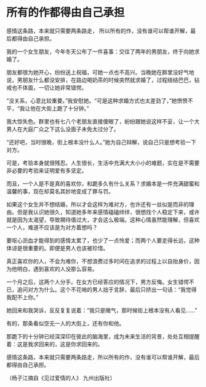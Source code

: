 # 所有的作都得由自己承担

感情这条路，本来就只需要两条路走， 所以所有的作，没有谁可以帮谁开解，最后都得由自己承担。 

我的一个女生朋友，今年冬天公布了一件喜事：交往了两年的男朋友，终于向她求婚了。 

朋友都很为她开心，纷纷送上祝福，可她一点也不高兴。当晚她在群里没好气地说，男朋友什么都没安排，在路边喝奶茶的时候突然就求婚了，过程结结巴巴，钻戒也不体面，一切让她非常错愕。 

“没关系，心意比较重要。”我安慰她。“可是这种求婚方式也太差劲了，”她愤愤不平，“我让他在大街上跪了十分钟。” 

我大惊失色。群里也有七八个老朋友直接傻眼了，紛纷跟她说这样不妥，让一个大男人在大庭广众之下这么没面子未免太过分了。 

“还好吧，当时很晚，街上根本没什么人。”她为自己辩解，说自己只是想考验一下对方。 

可是，考验本身就很残忍。人生很长，生活中充满大大小小的难题，实在是不需要非必要的考验来证明爱有多坚定。 

而且，一个人是不是真的喜欢你，和跪多久有什么关系？求婚本是一件充满甜蜜和温馨的事，现在却莫名其妙地变成了罪与罚。 

如果这个女生并不想结婚，所以才会这样为难对方，也许还有一丝似是而非的理由。但是我认识她很久，知道她多年来感情磕磕绊绊，很想找个人稳定下来，或许就是因为太渴望，导致期待值过大，才会这么极端。这种心情虽然能理解，但喜欢一个人，难道不应该是为对方着想吗？ 

要呕心沥血才能得到的感情太累了，也少了一点怜爱；而两个人要走得长远，这种体谅是很重要的。即便是男人也该被珍惜。 

真正喜欢你的人，不会为难你，不想浪费过多时间在追求的过程上以自抬身价，因为他明白，遇到喜欢的人没那么容易。 

一个月之后，这两个人分手。在女方已经答应的情况下，男方反悔。女生错愕不已，追问对方为什么。这个不花哨的男人拙于言辞，最后只挤出一句话：“我觉得我配不上你。” 

她回来和我哭诉，反反复复说着：“我只是赌气，那时候街上根本没有人看见……” 

有的，那条看似空无一人的大街上，还有你和他。 

那跪下的十分钟已经深深印在彼此的脑海里，成为未来生活的背景，处处互相提醒着：这是我求回来的，这是你求回来的。 

感情这条路，本来就只需要两条路走，所以所有的作，没有谁可以帮谁开解，最后都得由自己承担。 

（杨子江摘自《见过爱情的人》 九州出版社）